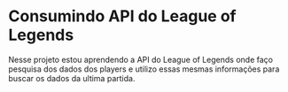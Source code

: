 # Consumindo API do League of Legends
 Nesse projeto estou aprendendo a API do League of Legends onde faço pesquisa dos dados dos players e utilizo essas mesmas informações para buscar os dados da ultima partida.
